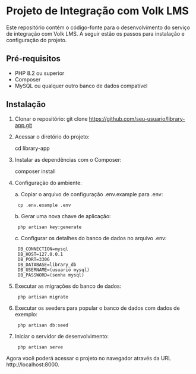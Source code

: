 # Projeto de Integração com Volk LMS

Este repositório contém o código-fonte para o desenvolvimento do serviço de integração com Volk LMS. A seguir estão os passos para instalação e configuração do projeto.

## Pré-requisitos
- PHP 8.2 ou superior
- Composer
- MySQL ou qualquer outro banco de dados compatível

## Instalação

1. Clonar o repositório:
    git clone https://github.com/seu-usuario/library-app.git

2. Acessar o diretório do projeto:
    
    cd library-app

3. Instalar as dependências com o Composer:
    
    composer install

4. Configuração do ambiente:

    a. Copiar o arquivo de configuração .env.example para .env:
    
        cp .env.example .env

    b. Gerar uma nova chave de aplicação:
    
        php artisan key:generate

    c. Configurar os detalhes do banco de dados no arquivo .env:
    
        DB_CONNECTION=mysql
        DB_HOST=127.0.0.1
        DB_PORT=3306
        DB_DATABASE=library_db
        DB_USERNAME=(usuario mysql)
        DB_PASSWORD=(senha mysql)
    
5. Executar as migrações do banco de dados:
    
        php artisan migrate

6. Executar os seeders para popular o banco de dados com dados de exemplo:

        php artisan db:seed

7. Iniciar o servidor de desenvolvimento:
    
        php artisan serve
    
Agora você poderá acessar o projeto no navegador através da URL http://localhost:8000.

